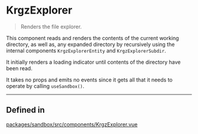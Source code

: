# KrgzExplorer

> Renders the file explorer.

This component reads and renders the contents of the current working directory, as well as, any expanded directory
by recursively using the internal components `KrgzExplorerEntity` and `KrgzExplorerSubdir`.

It initially renders a loading indicator until contents of the directory have been read.

It takes no props and emits no events since it gets all that it needs to operate by calling `useSandbox()`.

---

## Defined in

[packages/sandbox/src/components/KrgzExplorer.vue](https://github.com/frontendat/karagoz/blob/main/packages/sandbox/src/components/KrgzExplorer.vue)
